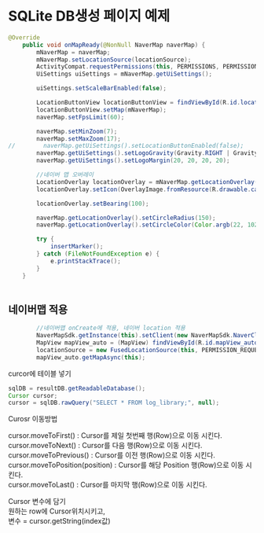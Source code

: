 # SQLite DB생성 페이지 예제        
   
```java
@Override
    public void onMapReady(@NonNull NaverMap naverMap) {
        mNaverMap = naverMap;
        mNaverMap.setLocationSource(locationSource);
        ActivityCompat.requestPermissions(this, PERMISSIONS, PERMISSION_REQUEST_CODE);
        UiSettings uiSettings = mNaverMap.getUiSettings();

        uiSettings.setScaleBarEnabled(false);

        LocationButtonView locationButtonView = findViewById(R.id.location);
        locationButtonView.setMap(mNaverMap);
        naverMap.setFpsLimit(60);

        naverMap.setMinZoom(7);
        naverMap.setMaxZoom(17);
//        naverMap.getUiSettings().setLocationButtonEnabled(false);
        naverMap.getUiSettings().setLogoGravity(Gravity.RIGHT | Gravity.BOTTOM);
        naverMap.getUiSettings().setLogoMargin(20, 20, 20, 20);

        //네이버 맵 오버레이
        LocationOverlay locationOverlay = mNaverMap.getLocationOverlay();
        locationOverlay.setIcon(OverlayImage.fromResource(R.drawable.car_icon_human));

        locationOverlay.setBearing(100);

        naverMap.getLocationOverlay().setCircleRadius(150);
        naverMap.getLocationOverlay().setCircleColor(Color.argb(22, 102, 102, 255));

        try {
            insertMarker();
        } catch (FileNotFoundException e) {
            e.printStackTrace();
        }
    }
    
``` 
    
## 네이버맵 적용
```java
        //네이버맵 onCreate에 적용, 네이버 location 적용
        NaverMapSdk.getInstance(this).setClient(new NaverMapSdk.NaverCloudPlatformClient("xy"));
        MapView mapView_auto = (MapView) findViewById(R.id.mapView_auto);
        locationSource = new FusedLocationSource(this, PERMISSION_REQUEST_CODE);
        mapView_auto.getMapAsync(this);
```
 
  
curcor에 테이블 넣기  
```java
sqlDB = resultDB.getReadableDatabase();  
Cursor cursor;  
cursor = sqlDB.rawQuery("SELECT * FROM log_library;", null);   
```
  
Curosr 이동방법  
  
 
cursor.moveToFirst() : Cursor를 제일 첫번째 행(Row)으로 이동 시킨다.  
cursor.moveToNext() : Cursor를 다음 행(Row)으로 이동 시킨다.  
cursor.moveToPrevious() : Cursor를 이전 행(Row)으로 이동 시킨다.  
cursor.moveToPosition(position) : Cursor를 해당 Position 행(Row)으로 이동 시킨다.  
cursor.moveToLast() : Cursor를 마지막 행(Row)으로 이동 시킨다.  


Cursor 변수에 담기  
원하는 row에 Cursor위치시키고,  
변수 = cursor.getString(index값)   



